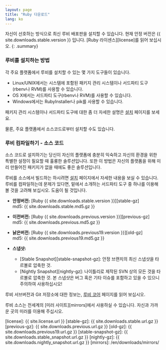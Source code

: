 ```yaml
---
layout: page
title: "Ruby 다운로드"
lang: ko
---
```


자신이 선호하는 방식으로 최신 루비 배포판을 설치할 수 있습니다.
현재 안정 버전은 {{ site.downloads.stable.version }} 입니다.
[Ruby 라이센스][license]를 읽어 보십시오.
{: .summary}

### 루비를 설치하는 방법

각 주요 플랫폼에서 루비를 설치할 수 있는 몇 가지 도구들이 있습니다.

* Linux/UNIX에서는 시스템에 포함된 패키지 관리 시스템이나
  서드파티 도구(rbenv나 RVM)를 사용할 수 있습니다.
* OS X에서는 서드파티 도구(rbenv나 RVM)를 사용할 수 있습니다.
* Windows에서는 RubyInstaller나 pik를 사용할 수 있습니다.

패키지 관리 시스템이나 서드파티 도구에 대한 좀 더 자세한
설명은 [설치](/ko/installation/) 페이지를 보세요.

물론, 주요 플랫폼에서 소스코드로부터 설치할 수도 있습니다.

### 루비 컴파일하기 - 소스 코드

소스 코드로 설치하기는 당신이 자신의 플랫폼에 충분히 익숙하고
자신의 환경을 위한 특별한 설정이 필요할 때 훌륭한 솔루션입니다.
또한 이 방법은 자신의 플랫폼을 위해 미리 만들어진 패키지가
없을 때에도 좋은 솔루션입니다.

루비를 소스에서 빌드하는 하시려면 [설치](/ko/installation/) 페이지에서
자세한 내용을 보실 수 있습니다. 루비를 컴파일하는데 문제가 있다면,
밑에서 소개하는 서드파티 도구 중 하나를 이용해볼 것을 고려해 보십시오.
도움이 될 것입니다.

* **안정버전:**
  [Ruby {{ site.downloads.stable.version }}][stable-gz]<br>
  md5: {{ site.downloads.stable.md5.gz }}

* **이전버전:**
  [Ruby {{ site.downloads.previous.version }}][previous-gz]<br>
  md5: {{ site.downloads.previous.md5.gz }}

* **낡은버전:**
  [Ruby {{ site.downloads.previous19.version }}][old-gz]<br>
  md5: {{ site.downloads.previous19.md5.gz }}

* **스냅샷:**
  * [Stable Snapshot][stable-snapshot-gz]:
    안정 브랜치의 최신 스냅샷을 타르볼로 압축한 것.
  * [Nightly Snapshot][nightly-gz]:
    나이틀리로 제작된 SVN 상의 모든 것을 타르볼로 압축한 것.
    본 스냅샷은 버그 혹은 기타 이슈를 포함하고 있을 수 있으니 주의하여 사용하십시오!

루비 서브버전과 Git 저장소에 대한 정보는, [루비 코어](/ko/community/ruby-core/) 페이지를 읽어 보십시오.

루비 소스는 전세계의 [미러 사이트][mirrors]에서 사용하실 수 있습니다.
자신과 가까운 곳의 미러를 이용해 주십시오.



[license]: {{ site.license.url }}
[stable-gz]:   {{ site.downloads.stable.url.gz }}
[previous-gz]: {{ site.downloads.previous.url.gz }}
[old-gz]:      {{ site.downloads.previous19.url.gz }}
[stable-snapshot-gz]: {{ site.downloads.stable_snapshot.url.gz }}
[nightly-gz]: {{ site.downloads.nightly_snapshot.url.gz }}
[mirrors]: /en/downloads/mirrors/
